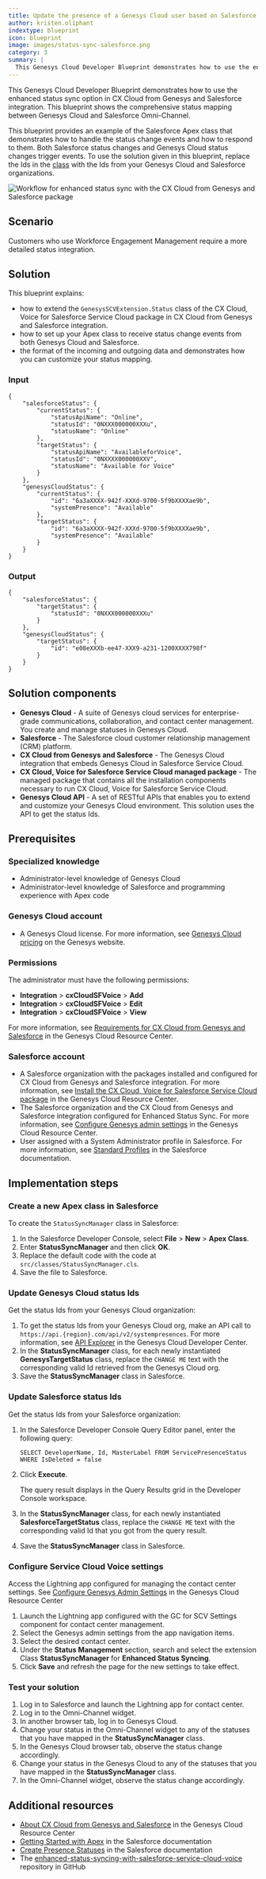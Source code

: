 ```yaml
---
title: Update the presence of a Genesys Cloud user based on Salesforce presence change and vice versa in CX Cloud from Genesys and Salesforce integration
author: kristen.oliphant
indextype: blueprint
icon: blueprint
image: images/status-sync-salesforce.png
category: 3
summary: |
  This Genesys Cloud Developer Blueprint demonstrates how to use the enhanced status sync option in CX Cloud from Genesys and Salesforce integration.
---
```


This Genesys Cloud Developer Blueprint demonstrates how to use the enhanced status sync option in CX Cloud from Genesys and Salesforce integration. This blueprint shows the comprehensive status mapping between Genesys Cloud and Salesforce Omni-Channel.

This blueprint provides an example of the Salesforce Apex class that demonstrates how to handle the status change events and how to respond to them. Both Salesforce status changes and Genesys Cloud status changes trigger events. To use the solution given in this blueprint, replace the Ids in the [class](/blueprint/src/classes/StatusSyncManager.cls "Opens the StatusSyncManager.cls") with the Ids from your Genesys Cloud and Salesforce organizations.

![Workflow for enhanced status sync with the CX Cloud from Genesys and Salesforce package](images/status-sync-salesforce.png "Workflow for enhanced status sync with the CX Cloud from Genesys and Salesforce package")

## Scenario

Customers who use Workforce Engagement Management require a more detailed status integration.

## Solution

This blueprint explains:
* how to extend the `GenesysSCVExtension.Status` class of the CX Cloud, Voice for Salesforce Service Cloud package in CX Cloud from Genesys and Salesforce integration. 
* how to set up your Apex class to receive status change events from both Genesys Cloud and Salesforce. 
* the format of the incoming and outgoing data and demonstrates how you can customize your status mapping.

### Input

```
{
	"salesforceStatus": {
		"currentStatus": {
			"statusApiName": "Online",
			"statusId": "0NXXX000000XXXu",
			"statusName": "Online"
		},
		"targetStatus": {
			"statusApiName": "AvailableforVoice",
			"statusId": "0NXXXX000000XXV",
			"statusName": "Available for Voice"
		}
	},
	"genesysCloudStatus": {
		"currentStatus": {
			"id": "6a3aXXXX-942f-XXXd-9700-5f9bXXXXae9b",
			"systemPresence": "Available"
		},
		"targetStatus": {
			"id": "6a3aXXXX-942f-XXXd-9700-5f9bXXXXae9b",
			"systemPresence": "Available"
		}
	}
}
```

### Output

```
{
	"salesforceStatus": {
		"targetStatus": {
			"statusId": "0NXXX000000XXXu"
		}
	},
	"genesysCloudStatus": {
		"targetStatus": {
			"id": "e08eXXXb-ee47-XXX9-a231-1200XXXX798f"
		}
	}
}
```

## Solution components

* **Genesys Cloud** - A suite of Genesys cloud services for enterprise-grade communications, collaboration, and contact center management. You create and manage statuses in Genesys Cloud.
* **Salesforce** - The Salesforce cloud customer relationship management (CRM) platform. 
* **CX Cloud from Genesys and Salesforce** - The Genesys Cloud integration that embeds Genesys Cloud in Salesforce Service Cloud.
* **CX Cloud, Voice for Salesforce Service Cloud managed package** - The managed package that contains all the installation components necessary to run CX Cloud, Voice for Salesforce Service Cloud.
* **Genesys Cloud API** - A set of RESTful APIs that enables you to extend and customize your Genesys Cloud environment. This solution uses the API to get the status Ids.

## Prerequisites

### Specialized knowledge

* Administrator-level knowledge of Genesys Cloud
* Administrator-level knowledge of Salesforce and programming experience with Apex code

### Genesys Cloud account

* A Genesys Cloud license. For more information, see [Genesys Cloud pricing](https://www.genesys.com/pricing "Opens the Genesys Cloud pricing page") on the Genesys website.

### Permissions

The administrator must have the following permissions:
  *  **Integration** > **cxCloudSFVoice** > **Add**
  *  **Integration** > **cxCloudSFVoice** > **Edit**
  *  **Integration** > **cxCloudSFVoice** > **View**

For more information, see [Requirements for CX Cloud from Genesys and Salesforce](https://help.mypurecloud.com/?p=166994 "Opens the Requirements for CX Cloud from Genesys and Salesforce article") in the Genesys Cloud Resource Center.

### Salesforce account

* A Salesforce organization with the packages installed and configured for CX Cloud from Genesys and Salesforce integration. For more information, see [Install the CX Cloud, Voice for Salesforce Service Cloud package](https://help.mypurecloud.com/?p=39356/ "Opens the Install the CX Cloud, Voice for Salesforce Service Cloud package article") in the Genesys Cloud Resource Center.
* The Salesforce organization and the CX Cloud from Genesys and Salesforce integration configured for Enhanced Status Sync. For more information, see [Configure Genesys admin settings](https://help.mypurecloud.com/?p=280463 "Opens the Configure Genesys admin Settings") in the Genesys Cloud Resource Center.
* User assigned with a System Administrator profile in Salesforce. For more information, see [Standard Profiles](https://help.salesforce.com/articleView?id=standard_profiles.htm&type=5 "Opens Standard Profiles") in the Salesforce documentation.

## Implementation steps

### Create a new Apex class in Salesforce

To create the `StatusSyncManager` class in Salesforce:
1. In the Salesforce Developer Console, select **File** > **New** > **Apex Class**.
2. Enter **StatusSyncManager** and then click **OK**.
3. Replace the default code with the code at `src/classes/StatusSyncManager.cls`.
4. Save the file to Salesforce. 

### Update Genesys Cloud status Ids

Get the status Ids from your Genesys Cloud organization:
1. To get the status Ids from your Genesys Cloud org, make an API call to `https://api.{region}.com/api/v2/systempresences`. For more information, see [API Explorer](https://developer.genesys.cloud/devapps/api-explorer "Opens the API Explorer") in the Genesys Cloud Developer Center.
2. In the **StatusSyncManager** class, for each newly instantiated **GenesysTargetStatus** class, replace the `CHANGE ME` text with the corresponding valid Id retrieved from the Genesys Cloud org.
3. Save the **StatusSyncManager** class in Salesforce.

### Update Salesforce status Ids

Get the status Ids from your Salesforce organization:
1. In the Salesforce Developer Console Query Editor panel, enter the following query:

	`SELECT DeveloperName, Id, MasterLabel FROM ServicePresenceStatus WHERE IsDeleted = false`
2.  Click **Execute**.
   
	The query result displays in the Query Results grid in the Developer Console workspace. 
3.  In the **StatusSyncManager** class, for each newly instantiated **SalesforceTargetStatus** class, replace the `CHANGE ME` text with the corresponding valid Id that you got from the query result.
4. Save the **StatusSyncManager** class in Salesforce.

### Configure Service Cloud Voice settings

Access the Lightning app configured for managing the contact center settings. See [Configure Genesys Admin Settings](https://help.mypurecloud.com/?p=280463 "Opens the Configure Genesys Admin Setting article") in the Genesys Cloud Resource Center

1. Launch the Lightning app configured with the GC for SCV Settings component for contact center management. 
2. Select the Genesys admin settings from the app navigation items.
3. Select the desired contact center.
4. Under the **Status Management** section, search and select the extension Class **StatusSyncManager** for **Enhanced Status Syncing**.
5. Click **Save** and refresh the page for the new settings to take effect.

### Test your solution

1. Log in to Salesforce and launch the Lightning app for contact center.
2. Log in to the Omni-Channel widget.
3. In another browser tab, log in to Genesys Cloud.
4. Change your status in the Omni-Channel widget to any of the statuses that you have mapped in the **StatusSyncManager** class.
5. In the Genesys Cloud browser tab, observe the status change accordingly.
6. Change your status in the Genesys Cloud to any of the statuses that you have mapped in the **StatusSyncManager** class.
7. In the Omni-Channel widget, observe the status change accordingly.

## Additional resources

* [About CX Cloud from Genesys and Salesforce](https://help.mypurecloud.com/?p=65221 "Opens the About CX Cloud from Genesys and Salesforce article") in the Genesys Cloud Resource Center
* [Getting Started with Apex](https://developer.salesforce.com/docs/atlas.en-us.apexcode.meta/apexcode/apex_intro_get_started.htm "Opens the Getting Started with Apex page") in the Salesforce documentation
* [Create Presence Statuses](https://help.salesforce.com/s/articleView?id=sf.service_presence_create_presence_status.htm&type=5 "Opens the Create Presence Statuses page") in the Salesforce documentation
* The [enhanced-status-syncing-with-salesforce-service-cloud-voice](https://github.com/GenesysCloudBlueprints/enhanced-status-syncing-with-salesforce-service-cloud-voice "Opens the enhanced-status-syncing-with-salesforce-service-cloud-voice repository in GitHub") repository in GitHub
